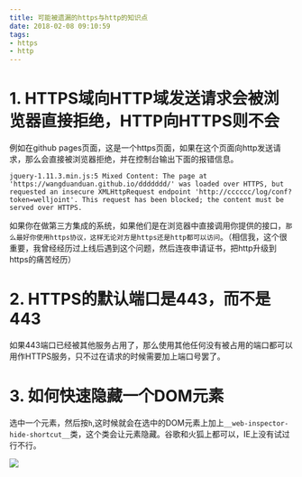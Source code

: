 ```yaml
---
title: 可能被遗漏的https与http的知识点
date: 2018-02-08 09:10:59
tags:
- https
- http
---
```


# 1. HTTPS域向HTTP域发送请求会被浏览器直接拒绝，HTTP向HTTPS则不会

例如在github pages页面，这是一个https页面，如果在这个页面向http发送请求，那么会直接被浏览器拒绝，并在控制台输出下面的报错信息。

```
jquery-1.11.3.min.js:5 Mixed Content: The page at 'https://wangduanduan.github.io/ddddddd/' was loaded over HTTPS, but requested an insecure XMLHttpRequest endpoint 'http://cccccc/log/conf?token=welljoint'. This request has been blocked; the content must be served over HTTPS.
```
如果你在做第三方集成的系统，如果他们是在浏览器中直接调用你提供的接口，`那么最好你使用https协议，这样无论对方是https还是http都可以访问`。（相信我，这个很重要，我曾经经历过上线后遇到这个问题，然后连夜申请证书，把http升级到https的痛苦经历）

# 2. HTTPS的默认端口是443，而不是443
如果443端口已经被其他服务占用了，那么使用其他任何没有被占用的端口都可以用作HTTPS服务，只不过在请求的时候需要加上端口号罢了。

# 3. 如何快速隐藏一个DOM元素
选中一个元素，然后按`h`,这时候就会在选中的DOM元素上加上`__web-inspector-hide-shortcut__`类，这个类会让元素隐藏。谷歌和火狐上都可以，IE上没有试过行不行。

![](http://p3alsaatj.bkt.clouddn.com/20180208091217_HDF1vL_Screenshot.jpeg)


  [1]: /img/bVUshW